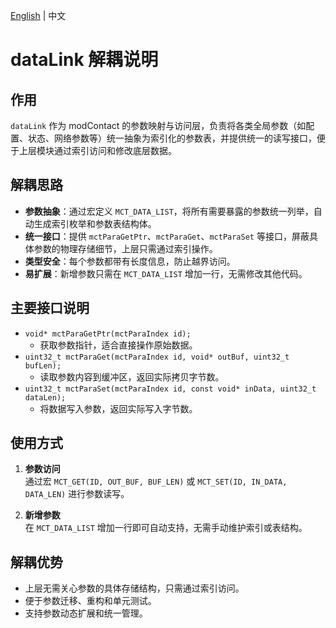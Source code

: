 [English](dataPlat.en.md) | 中文

# dataLink 解耦说明

## 作用
`dataLink` 作为 modContact 的参数映射与访问层，负责将各类全局参数（如配置、状态、网络参数等）统一抽象为索引化的参数表，并提供统一的读写接口，便于上层模块通过索引访问和修改底层数据。

## 解耦思路
- **参数抽象**：通过宏定义 `MCT_DATA_LIST`，将所有需要暴露的参数统一列举，自动生成索引枚举和参数表结构体。
- **统一接口**：提供 `mctParaGetPtr`、`mctParaGet`、`mctParaSet` 等接口，屏蔽具体参数的物理存储细节，上层只需通过索引操作。
- **类型安全**：每个参数都带有长度信息，防止越界访问。
- **易扩展**：新增参数只需在 `MCT_DATA_LIST` 增加一行，无需修改其他代码。

## 主要接口说明

- `void* mctParaGetPtr(mctParaIndex id);`
  - 获取参数指针，适合直接操作原始数据。
- `uint32_t mctParaGet(mctParaIndex id, void* outBuf, uint32_t bufLen);`
  - 读取参数内容到缓冲区，返回实际拷贝字节数。
- `uint32_t mctParaSet(mctParaIndex id, const void* inData, uint32_t dataLen);`
  - 将数据写入参数，返回实际写入字节数。

## 使用方式

1. **参数访问**  
   通过宏 `MCT_GET(ID, OUT_BUF, BUF_LEN)` 或 `MCT_SET(ID, IN_DATA, DATA_LEN)` 进行参数读写。

2. **新增参数**  
   在 `MCT_DATA_LIST` 增加一行即可自动支持，无需手动维护索引或表结构。

## 解耦优势

- 上层无需关心参数的具体存储结构，只需通过索引访问。
- 便于参数迁移、重构和单元测试。
- 支持参数动态扩展和统一管理。

